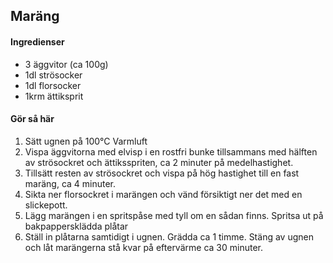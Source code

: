 ## Maräng
#### Ingredienser
* 3 äggvitor (ca 100g)
* 1dl strösocker
* 1dl florsocker
* 1krm ättiksprit

#### Gör så här
1. Sätt ugnen på 100°C Varmluft
2. Vispa äggvitorna med elvisp i en rostfri bunke tillsammans med hälften av strösockret
och ättiksspriten, ca 2 minuter på medelhastighet.
3. Tillsätt resten av strösockret och vispa på hög hastighet till en fast maräng, ca 4 minuter.
4. Sikta ner florsockret i marängen och vänd försiktigt ner det med en slickepott.
5. Lägg marängen i en spritspåse med tyll om en sådan finns. Spritsa ut på
bakpappersklädda plåtar
6. Ställ in plåtarna samtidigt i ugnen. Grädda ca 1 timme. Stäng av ugnen och låt
marängerna stå kvar på eftervärme ca 30 minuter.
